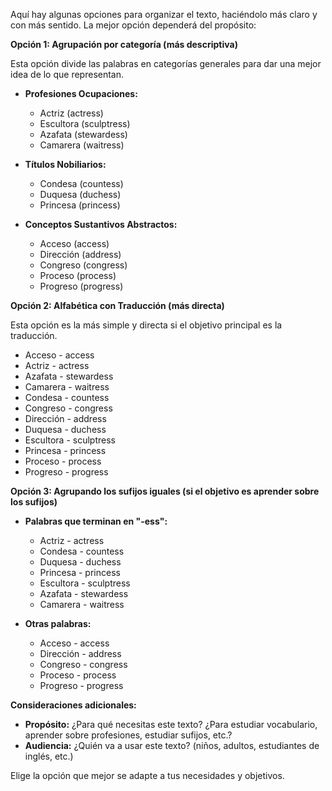 Aquí hay algunas opciones para organizar el texto, haciéndolo más claro y con más sentido. La mejor opción dependerá del propósito:

**Opción 1: Agrupación por categoría (más descriptiva)**

Esta opción divide las palabras en categorías generales para dar una mejor idea de lo que representan.

*   **Profesiones Ocupaciones:**
    *   Actriz (actress)
    *   Escultora (sculptress)
    *   Azafata (stewardess)
    *   Camarera (waitress)

*   **Títulos Nobiliarios:**
    *   Condesa (countess)
    *   Duquesa (duchess)
    *   Princesa (princess)

*   **Conceptos Sustantivos Abstractos:**
    *   Acceso (access)
    *   Dirección (address)
    *   Congreso (congress)
    *   Proceso (process)
    *   Progreso (progress)

**Opción 2:  Alfabética con Traducción (más directa)**

Esta opción es la más simple y directa si el objetivo principal es la traducción.

*   Acceso - access
*   Actriz - actress
*   Azafata - stewardess
*   Camarera - waitress
*   Condesa - countess
*   Congreso - congress
*   Dirección - address
*   Duquesa - duchess
*   Escultora - sculptress
*   Princesa - princess
*   Proceso - process
*   Progreso - progress

**Opción 3: Agrupando los sufijos iguales (si el objetivo es aprender sobre los sufijos)**

*   **Palabras que terminan en "-ess":**
    *   Actriz - actress
    *   Condesa - countess
    *   Duquesa - duchess
    *   Princesa - princess
    *   Escultora - sculptress
    *   Azafata - stewardess
    *   Camarera - waitress

*   **Otras palabras:**
    *   Acceso - access
    *   Dirección - address
    *   Congreso - congress
    *   Proceso - process
    *   Progreso - progress

**Consideraciones adicionales:**

*   **Propósito:** ¿Para qué necesitas este texto? ¿Para estudiar vocabulario, aprender sobre profesiones, estudiar sufijos, etc.?
*   **Audiencia:** ¿Quién va a usar este texto? (niños, adultos, estudiantes de inglés, etc.)

Elige la opción que mejor se adapte a tus necesidades y objetivos.
